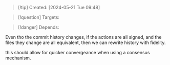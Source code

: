
>[!tip] Created: [2024-05-21 Tue 09:48]

>[!question] Targets: 

>[!danger] Depends: 

Even tho the commit history changes, if the actions are all signed, and the files they change are all equivalent, then we can rewrite history with fidelity.

this should allow for quicker convergeance when using a consensus mechanism.